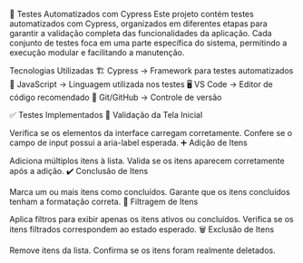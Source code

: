 📌 Testes Automatizados com Cypress
Este projeto contém testes automatizados com Cypress, organizados em diferentes etapas para garantir a validação completa das funcionalidades da aplicação. Cada conjunto de testes foca em uma parte específica do sistema, permitindo a execução modular e facilitando a manutenção.

 Tecnologias Utilizadas
🏗️ Cypress → Framework para testes automatizados
📜 JavaScript → Linguagem utilizada nos testes
🖥️ VS Code → Editor de código recomendado
🔗 Git/GitHub → Controle de versão

✅ Testes Implementados
🔹 Validação da Tela Inicial

Verifica se os elementos da interface carregam corretamente.
Confere se o campo de input possui a aria-label esperada.
➕ Adição de Itens

Adiciona múltiplos itens à lista.
Valida se os itens aparecem corretamente após a adição.
✔️ Conclusão de Itens

Marca um ou mais itens como concluídos.
Garante que os itens concluídos tenham a formatação correta.
🔎 Filtragem de Itens

Aplica filtros para exibir apenas os itens ativos ou concluídos.
Verifica se os itens filtrados correspondem ao estado esperado.
🗑️ Exclusão de Itens

Remove itens da lista.
Confirma se os itens foram realmente deletados.

